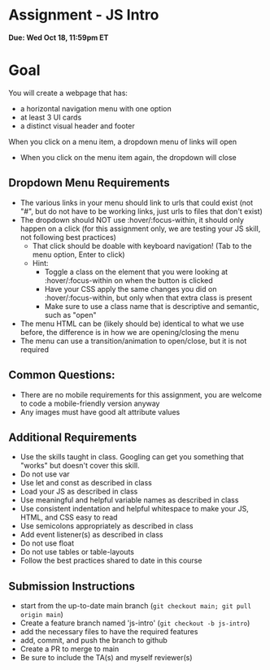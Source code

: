 # Assignment - JS Intro

**Due: Wed Oct 18, 11:59pm ET** 

# Goal

You will create a webpage that has:
- a horizontal navigation menu with one option
- at least 3 UI cards 
- a distinct visual header and footer

When you click on a menu item, a dropdown menu of links will open
- When you click on the menu item again, the dropdown will close

## Dropdown Menu Requirements

- The various links in your menu should link to urls that could exist (not "#", but do not have to be working links, just urls to files that don't exist)
- The dropdown should NOT use :hover/:focus-within, it should only happen on a click (for this assignment only, we are testing your JS skill, not following best practices)
  - That click should be doable with keyboard navigation! (Tab to the menu option, Enter to click)
  - Hint: 
    - Toggle a class on the element that you were looking at :hover/:focus-within on when the button is clicked
    - Have your CSS apply the same changes you did on :hover/:focus-within, but only when that extra class is present
    - Make sure to use a class name that is descriptive and semantic, such as "open"
- The menu HTML can be (likely should be) identical to what we use before, the difference is in how we are opening/closing the menu
- The menu can use a transition/animation to open/close, but it is not required

## Common Questions:
- There are no mobile requirements for this assignment, you are welcome to code a mobile-friendly version anyway
- Any images must have good alt attribute values

## Additional Requirements
- Use the skills taught in class.  Googling can get you something that "works" but doesn't cover this skill.
- Do not use var
- Use let and const as described in class
- Load your JS as described in class
- Use meaningful and helpful variable names as described in class
- Use consistent indentation and helpful whitespace to make your JS, HTML, and CSS easy to read
- Use semicolons appropriately as described in class
- Add event listener(s) as described in class
- Do not use float
- Do not use tables or table-layouts
- Follow the best practices shared to date in this course

## Submission Instructions

* start from the up-to-date main branch (`git checkout main; git pull origin main`)
* Create a feature branch named 'js-intro' (`git checkout -b js-intro`)
* add the necessary files to have the required features
* add, commit, and push the branch to github
* Create a PR to merge to main
* Be sure to include the TA(s) and myself reviewer(s)

